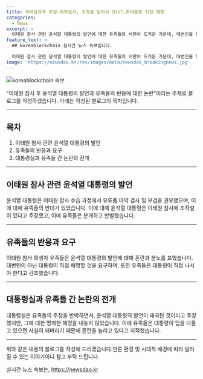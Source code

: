 ```yaml
---
title: 이태원유족 부검·마약검사, 조작설 믿어서 였나?…尹대통령 직접 해명
categories:
  - News
excerpt: >
  이태원 참사 관련 윤석열 대통령의 발언에 대한 유족들의 비판이 뜨거운 가운데, 대변인을 통한 대통령실의 반박에 혼란이 커지고 있다. 유가족은 대통령이 직접 나와야 한다고 주장하며, 이야기가 어떻게 왜곡됐는지 설명을 요구하고 있다. 또한, 2차 가해를 막아달라는 애원을 하면서 대통령이 조작설을 믿는다는 것에 대해 참담하다는 감정을 드러내고 있다.
feature_text: >
  ## koreablockchain 실시간 뉴스 속보입니다.

  이태원 참사 관련 윤석열 대통령의 발언에 대한 유족들의 비판이 뜨거운 가운데, 대변인을 통한 대통령실의 반박에 혼란이 커지고 있다. 유가족은 대통령이 직접 나와야 한다고 주장하며, 이야기가 어떻게 왜곡됐는지 설명을 요구하고 있다. 또한, 2차 가해를 막아달라는 애원을 하면서 대통령이 조작설을 믿는다는 것에 대해 참담하다는 감정을 드러내고 있다.
image: 'https://newsdao.kr/res/images/meta/newsdao_breakingnews.jpg'
---
```


<p><img src="https://newsdao.kr/res/images/meta/newsdao_breakingnews.jpg" alt="koreablockchain 속보" /></p>

<p>"이태원 참사 후 윤석열 대통령의 발언과 유족들의 반응에 대한 논란"이라는 주제로 블로그를 작성하겠습니다. 아래는 작성된 블로그의 목차입니다.</p>

<hr />

<h2 data-ke-size="size26">목차</h2>

<ol>
<li>이태원 참사 관련 윤석열 대통령의 발언</li>
<li>유족들의 반응과 요구</li>
<li>대통령실과 유족들 간 논란의 전개</li>
</ol>

<hr />

<h2 data-ke-size="size26">이태원 참사 관련 윤석열 대통령의 발언</h2>

<p>윤석열 대통령은 이태원 참사 수습 과정에서 유류품 마약 검사 및 부검을 권유했으며, 이에 대해 유족들의 반대가 있었습니다. 이에 대해 윤석열 대통령은 이태원 참사에 조작설이 있다고 주장했고, 이에 유족들은 분개하고 반발했습니다.</p>

<hr />

<h2 data-ke-size="size26">유족들의 반응과 요구</h2>

<p>이태원 참사 희생자 유족들은 윤석열 대통령의 발언에 대해 혼란과 분노를 표했습니다. 대변인이 아닌 대통령이 직접 해명할 것을 요구하며, 또한 유족들은 대통령이 직접 나서야 한다고 강조했습니다.</p>

<hr />

<h2 data-ke-size="size26">대통령실과 유족들 간 논란의 전개</h2>

<p>대통령실은 유족들의 주장을 반박하면서, 윤석열 대통령의 발언이 왜곡된 것이라고 주장했지만, 그에 대한 명쾌한 해명을 내놓지 않았습니다. 이에 유족들은 대통령이 입을 다물고 있으면 사실이 돼버리기 때문에 혼란을 늘리고 있다고 지적했습니다.</p>

<hr />

<p>위와 같은 내용의 블로그를 작성해 드리겠습니다.언론 환경 및 시대적 배경에 따라 달라질 수 있는 이야기이니 참고 부탁 드립니다. </p>
실시간 뉴스 속보는, <a href="https://newsdao.kr" rel="dofollow">https://newsdao.kr</a>


